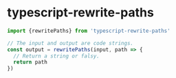 # typescript-rewrite-paths

```ts
import {rewritePaths} from 'typescript-rewrite-paths'

// The input and output are code strings.
const output = rewritePaths(input, path => {
  // Return a string or falsy.
  return path
})
```
